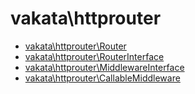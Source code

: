 # vakata\httprouter

* [vakata\httprouter\Router](Router.md) 
* [vakata\httprouter\RouterInterface](RouterInterface.md) 
* [vakata\httprouter\MiddlewareInterface](MiddlewareInterface.md) 
* [vakata\httprouter\CallableMiddleware](CallableMiddleware.md) 

